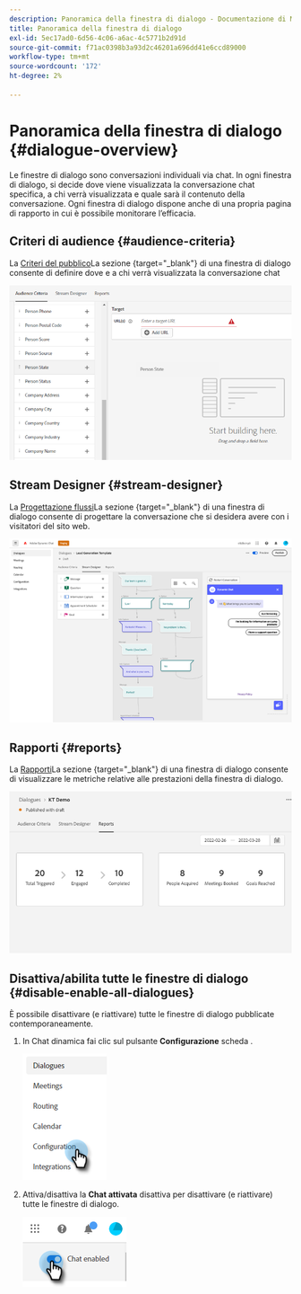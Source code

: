 ```yaml
---
description: Panoramica della finestra di dialogo - Documentazione di Marketo - Documentazione del prodotto
title: Panoramica della finestra di dialogo
exl-id: 5ec17ad0-6d56-4c06-a6ac-4c5771b2d91d
source-git-commit: f71ac0398b3a93d2c46201a696dd41e6ccd89000
workflow-type: tm+mt
source-wordcount: '172'
ht-degree: 2%

---
```


# Panoramica della finestra di dialogo {#dialogue-overview}

Le finestre di dialogo sono conversazioni individuali via chat. In ogni finestra di dialogo, si decide dove viene visualizzata la conversazione chat specifica, a chi verrà visualizzata e quale sarà il contenuto della conversazione. Ogni finestra di dialogo dispone anche di una propria pagina di rapporto in cui è possibile monitorare l’efficacia.

## Criteri di audience {#audience-criteria}

La [Criteri del pubblico](/help/marketo/product-docs/demand-generation/dynamic-chat/dialogues/audience-criteria.md)La sezione {target=&quot;_blank&quot;} di una finestra di dialogo consente di definire dove e a chi verrà visualizzata la conversazione chat

![](assets/dialogue-overview-1.png)

## Stream Designer {#stream-designer}

La [Progettazione flussi](/help/marketo/product-docs/demand-generation/dynamic-chat/dialogues/stream-designer.md)La sezione {target=&quot;_blank&quot;} di una finestra di dialogo consente di progettare la conversazione che si desidera avere con i visitatori del sito web.

![](assets/dialogue-overview-2.png)

## Rapporti {#reports}

La [Rapporti](/help/marketo/product-docs/demand-generation/dynamic-chat/dialogues/reports.md)La sezione {target=&quot;_blank&quot;} di una finestra di dialogo consente di visualizzare le metriche relative alle prestazioni della finestra di dialogo.

![](assets/dialogue-overview-3.png)

## Disattiva/abilita tutte le finestre di dialogo {#disable-enable-all-dialogues}

È possibile disattivare (e riattivare) tutte le finestre di dialogo pubblicate contemporaneamente.

1. In Chat dinamica fai clic sul pulsante **Configurazione** scheda .

   ![](assets/dialogue-overview-4.png)

1. Attiva/disattiva la **Chat attivata** disattiva per disattivare (e riattivare) tutte le finestre di dialogo.

   ![](assets/dialogue-overview-5.png)
